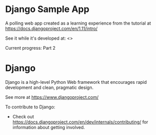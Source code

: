 # Django Sample App

A polling web app created as a learning experience from the tutorial at https://docs.djangoproject.com/en/1.11/intro/

See it while it's developed at: <<heroku link here>>

Current progress: Part 2

# Django

Django is a high-level Python Web framework that encourages rapid development and clean, pragmatic design.

See more at https://www.djangoproject.com/

To contribute to Django:

* Check out https://docs.djangoproject.com/en/dev/internals/contributing/ for information about getting involved.
